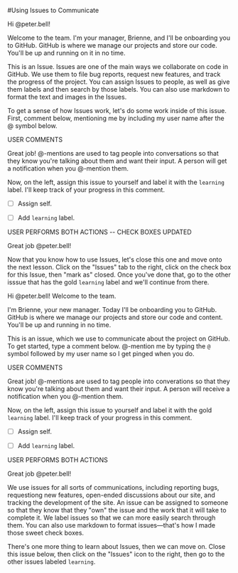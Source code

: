 #Using Issues to Communicate

Hi @peter.bell!

Welcome to the team. I'm your manager, Brienne, and I'll be onboarding you to GitHub. GitHub is where we manage our projects and store our code. You'll be up and running on it in no time.

This is an Issue. Issues are one of the main ways we collaborate on code in GitHub. We use them to file bug reports, request new features, and track the progress of the project. You can assign Issues to people, as well as give them labels and then search by those labels. You can also use markdown to format the text and images in the Issues.

To get a sense of how Issues work, let's do some work inside of this issue. First, comment below, mentioning me by including my user name after the @ symbol below. 


USER COMMENTS

Great job! @-mentions are used to tag people into conversations so that they know you're talking about them and want their input. A person will get a notification when you @-mention them.

Now, on the left, assign this issue to yourself and label it with the `learning` label. I'll keep track of your progress in this comment.

- [ ] Assign self.
- [ ] Add `learning` label.  


USER PERFORMS BOTH ACTIONS -- CHECK BOXES UPDATED

Great job @peter.bell! 

Now that you know how to use Issues, let's close this one and move onto the next lesson. Click on the "Issues" tab to the right, click on the check box for this Issue, then "mark as" closed. Once you've done that, go to the other isssue that has the gold `learning` label and we'll continue from there.





Hi @peter.bell! Welcome to the team.

I'm Brienne, your new manager. Today I'll be onboarding you to GitHub. GitHub is where we manage our projects and store our code and content. You'll be up and running in no time.

This is an issue, which we use to communicate about the project on GitHub. To get started, type a comment below. @-mention me by typing the `@` symbol followed by my user name so I get pinged when you do.


USER COMMENTS

Great job! @-mentions are used to tag people into converations so that they know you're talking about them and want their input. A person will receive a notification when you @-mention them.

Now, on the left, assign this issue to yourself and label it with the gold `learning` label. I'll keep track of your progress in this comment.

- [ ] Assign self.
- [ ] Add `learning` label.


USER PERFORMS BOTH ACTIONS

Great job @peter.bell!

We use issues for all sorts of communications, including reporting bugs, requestiong new features, open-ended discussions about our site, and tracking the development of the site. An issue can be assigned to someone so that they know that they "own" the issue and the work that it will take to complete it. We label issues so that we can more easily search through them. You can also use markdown to format issues—that's how I made those sweet check boxes. 

There's one more thing to learn about Issues, then we can move on. Close this issue below, then click on the "Issues" icon to the right, then go to the other issues labeled `learning`. 